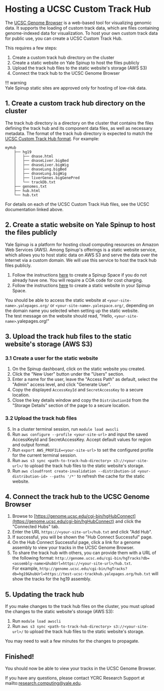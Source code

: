 # Hosting a UCSC Custom Track Hub

The [UCSC Genome Browser](https://genome.ucsc.edu/) is a web-based tool for visualizing genomic data.
It supports the loading of custom track data, which are files containing genome-indexed data for visualization.
To host your own custom track data for public use, you can create a UCSC Custom Track Hub. 

This requires a few steps:  
1. Create a custom track hub directory on the cluster  
2. Create a static website on Yale Spinup to host the files publicly  
3. Upload the track hub files to the static website's storage (AWS S3)  
4. Connect the track hub to the UCSC Genome Browser  

!!! warning  
    Yale Spinup static sites are approved only for hosting of low-risk data.

## 1. Create a custom track hub directory on the cluster

The track hub directory is a directory on the cluster that contains the files defining the track hub and its component data files, as well as necessary metadata. The format of the track hub directory is expected to match the [UCSC Custom Track Hub format](https://genome.ucsc.edu/goldenPath/help/hgTrackHubHelp.html#Setup). For example:
```
myHub
    ├── hg19
    │   ├── dnase.html
    │   ├── dnaseLiver.bigBed
    │   ├── dnaseLiver.bigWig
    │   ├── dnaseLung.bigBed
    │   ├── dnaseLung.bigWig
    │   ├── liverGenes.bigGenePred
    │   └── trackDb.txt
    ├── genomes.txt
    ├── hub.html
    └── hub.txt
```
For details on each of the UCSC Custom Track Hub files, see the UCSC documentation linked above.  


## 2. Create a static website on Yale Spinup to host the files publicly

Yale Spinup is a platform for hosting cloud computing resources on Amazon Web Services (AWS).
Among Spinup's offerings is a static website service, which allows you to host static data on AWS S3 and serve the data over the Internet via a custom domain. We will use this service to host the track hub files publicly.

1. Follow the instructions [here](https://yaleits.atlassian.net/wiki/spaces/spinup/pages/4563009560/Spinup+Quick+Start+Guide) to create a Spinup Space if you do not already have one. You will require a COA code for cost charging. 
2. Follow the instructions [here](https://yaleits.atlassian.net/wiki/spaces/spinup/pages/905969895/How+do+I+use+a+Spinup+static+website) to create a static website in your Spinup Space.

You should be able to access the static website at `<your-site-name>.yalepages.org/` or `<your-site-name>.yalespace.org/`, depending on the domain name you selected when setting up the static website.  
The test message on the website should read, "Hello, `<your-site-name>`.yalepages.org!"


## 3. Upload the track hub files to the static website's storage (AWS S3)

### 3.1 Create a user for the static website
1. On the Spinup dashboard, click on the static website you created.
2. Click the "New User" button under the "Users" section.
3. Enter a name for the user, leave the "Access Path" as default, select the "Admin" access level, and click "Generate User".
4. Copy the displayed `AccessKeyId` and `SecretAccessKey` to a secure location. 
5. Close the key details window and copy the `DistributionId` from the "Storage Details" section of the page to a secure location.

### 3.2 Upload the track hub files
5. In a cluster terminal session, run `module load awscli`
6. Run `aws configure --profile <your-site-url>` and input the saved AccessKeyId and SecretAccessKey. Accept default values for region and output format.
7. Run `export AWS_PROFILE=<your-site-url>` to set the configured profile for the current terminal session.
8. Run `aws s3 sync <path-to-track-hub-directory> s3://<your-site-url>/` to upload the track hub files to the static website's storage.
9. Run `aws cloudfront create-invalidation --distribution-id <your-distribution-id> --paths '/*'` to refresh the cache for the static website.


## 4. Connect the track hub to the UCSC Genome Browser

1. Browse to [https://genome.ucsc.edu/cgi-bin/hgHubConnect](https://genome.ucsc.edu/cgi-bin/hgHubConnect) and click the "Connected Hubs" tab.
2. Enter the URL `https://<your-site-url>/hub.txt` and click "Add Hub".
3. If successful, you will be shown the "Hub Connect Successful" page.
4. On the Hub Connect Successful page, click a link for a genome assembly to view your tracks in the UCSC Genome Browser. 
5. To share the track hub with others, you can provide them with a URL of the following format: `http://genome.ucsc.edu/cgi-bin/hgTracks?db=<assembly-name>&hubUrl=https://<your-site-url>/hub.txt`.  
For example, `http://genome.ucsc.edu/cgi-bin/hgTracks?db=hg19&hubUrl=https://test-ucsc-trackhub.yalepages.org/hub.txt` will show the tracks for the hg19 assembly.

## 5. Updating the track hub

If you make changes to the track hub files on the cluster, you must upload the changes to the static website's storage (AWS S3):  
1. Run `module load awscli`  
2. Run `aws s3 sync <path-to-track-hub-directory> s3://<your-site-url>/` to upload the track hub files to the static website's storage.

You may need to wait a few minutes for the changes to propagate. 

## Finished!

You should now be able to view your tracks in the UCSC Genome Browser.

If you have any questions, please contact YCRC Research Support at mailto:research.computing@yale.edu.